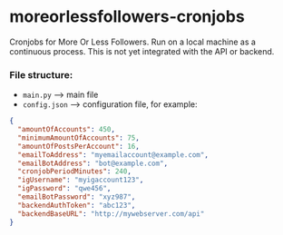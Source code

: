 # moreorlessfollowers-cronjobs

Cronjobs for More Or Less Followers. Run on a local machine as a continuous process. This is not yet integrated with the API or backend.

### File structure:

- `main.py` --> main file
- `config.json` --> configuration file, for example:

```json
{
  "amountOfAccounts": 450,
  "minimumAmountOfAccounts": 75,
  "amountOfPostsPerAccount": 16,
  "emailToAddress": "myemailaccount@example.com",
  "emailBotAddress": "bot@example.com",
  "cronjobPeriodMinutes": 240,
  "igUsername": "myigaccount123",
  "igPassword": "qwe456",
  "emailBotPassword": "xyz987",
  "backendAuthToken": "abc123",
  "backendBaseURL": "http://mywebserver.com/api"
}
```
